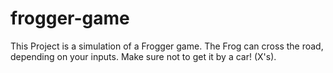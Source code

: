 # frogger-game

This Project is a simulation of a Frogger game. 
The Frog can cross the road, depending on your inputs. 
Make sure not to get it by a car! (X's).
